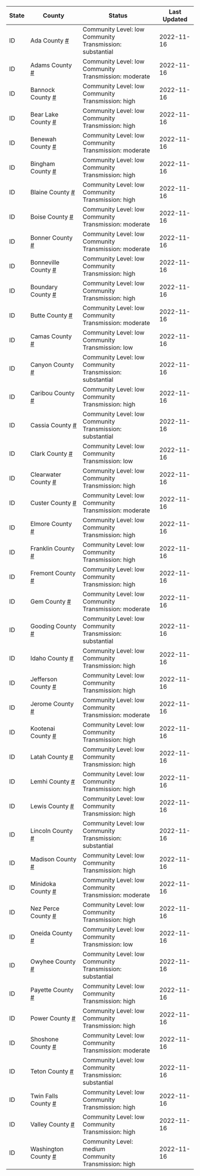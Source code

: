 State | County | Status | Last Updated
--- | --- | --- | --- 
ID | Ada County <a href="#ada_county">#</a> | <a name="ada_county"></a>Community Level: low<br/>Community Transmission: substantial | 2022-11-16
ID | Adams County <a href="#adams_county">#</a> | <a name="adams_county"></a>Community Level: low<br/>Community Transmission: moderate | 2022-11-16
ID | Bannock County <a href="#bannock_county">#</a> | <a name="bannock_county"></a>Community Level: low<br/>Community Transmission: high | 2022-11-16
ID | Bear Lake County <a href="#bear_lake_county">#</a> | <a name="bear_lake_county"></a>Community Level: low<br/>Community Transmission: high | 2022-11-16
ID | Benewah County <a href="#benewah_county">#</a> | <a name="benewah_county"></a>Community Level: low<br/>Community Transmission: moderate | 2022-11-16
ID | Bingham County <a href="#bingham_county">#</a> | <a name="bingham_county"></a>Community Level: low<br/>Community Transmission: high | 2022-11-16
ID | Blaine County <a href="#blaine_county">#</a> | <a name="blaine_county"></a>Community Level: low<br/>Community Transmission: high | 2022-11-16
ID | Boise County <a href="#boise_county">#</a> | <a name="boise_county"></a>Community Level: low<br/>Community Transmission: moderate | 2022-11-16
ID | Bonner County <a href="#bonner_county">#</a> | <a name="bonner_county"></a>Community Level: low<br/>Community Transmission: moderate | 2022-11-16
ID | Bonneville County <a href="#bonneville_county">#</a> | <a name="bonneville_county"></a>Community Level: low<br/>Community Transmission: high | 2022-11-16
ID | Boundary County <a href="#boundary_county">#</a> | <a name="boundary_county"></a>Community Level: low<br/>Community Transmission: high | 2022-11-16
ID | Butte County <a href="#butte_county">#</a> | <a name="butte_county"></a>Community Level: low<br/>Community Transmission: moderate | 2022-11-16
ID | Camas County <a href="#camas_county">#</a> | <a name="camas_county"></a>Community Level: low<br/>Community Transmission: low | 2022-11-16
ID | Canyon County <a href="#canyon_county">#</a> | <a name="canyon_county"></a>Community Level: low<br/>Community Transmission: substantial | 2022-11-16
ID | Caribou County <a href="#caribou_county">#</a> | <a name="caribou_county"></a>Community Level: low<br/>Community Transmission: high | 2022-11-16
ID | Cassia County <a href="#cassia_county">#</a> | <a name="cassia_county"></a>Community Level: low<br/>Community Transmission: substantial | 2022-11-16
ID | Clark County <a href="#clark_county">#</a> | <a name="clark_county"></a>Community Level: low<br/>Community Transmission: low | 2022-11-16
ID | Clearwater County <a href="#clearwater_county">#</a> | <a name="clearwater_county"></a>Community Level: low<br/>Community Transmission: high | 2022-11-16
ID | Custer County <a href="#custer_county">#</a> | <a name="custer_county"></a>Community Level: low<br/>Community Transmission: moderate | 2022-11-16
ID | Elmore County <a href="#elmore_county">#</a> | <a name="elmore_county"></a>Community Level: low<br/>Community Transmission: high | 2022-11-16
ID | Franklin County <a href="#franklin_county">#</a> | <a name="franklin_county"></a>Community Level: low<br/>Community Transmission: high | 2022-11-16
ID | Fremont County <a href="#fremont_county">#</a> | <a name="fremont_county"></a>Community Level: low<br/>Community Transmission: high | 2022-11-16
ID | Gem County <a href="#gem_county">#</a> | <a name="gem_county"></a>Community Level: low<br/>Community Transmission: moderate | 2022-11-16
ID | Gooding County <a href="#gooding_county">#</a> | <a name="gooding_county"></a>Community Level: low<br/>Community Transmission: substantial | 2022-11-16
ID | Idaho County <a href="#idaho_county">#</a> | <a name="idaho_county"></a>Community Level: low<br/>Community Transmission: high | 2022-11-16
ID | Jefferson County <a href="#jefferson_county">#</a> | <a name="jefferson_county"></a>Community Level: low<br/>Community Transmission: high | 2022-11-16
ID | Jerome County <a href="#jerome_county">#</a> | <a name="jerome_county"></a>Community Level: low<br/>Community Transmission: moderate | 2022-11-16
ID | Kootenai County <a href="#kootenai_county">#</a> | <a name="kootenai_county"></a>Community Level: low<br/>Community Transmission: high | 2022-11-16
ID | Latah County <a href="#latah_county">#</a> | <a name="latah_county"></a>Community Level: low<br/>Community Transmission: high | 2022-11-16
ID | Lemhi County <a href="#lemhi_county">#</a> | <a name="lemhi_county"></a>Community Level: low<br/>Community Transmission: high | 2022-11-16
ID | Lewis County <a href="#lewis_county">#</a> | <a name="lewis_county"></a>Community Level: low<br/>Community Transmission: high | 2022-11-16
ID | Lincoln County <a href="#lincoln_county">#</a> | <a name="lincoln_county"></a>Community Level: low<br/>Community Transmission: substantial | 2022-11-16
ID | Madison County <a href="#madison_county">#</a> | <a name="madison_county"></a>Community Level: low<br/>Community Transmission: high | 2022-11-16
ID | Minidoka County <a href="#minidoka_county">#</a> | <a name="minidoka_county"></a>Community Level: low<br/>Community Transmission: moderate | 2022-11-16
ID | Nez Perce County <a href="#nez_perce_county">#</a> | <a name="nez_perce_county"></a>Community Level: low<br/>Community Transmission: high | 2022-11-16
ID | Oneida County <a href="#oneida_county">#</a> | <a name="oneida_county"></a>Community Level: low<br/>Community Transmission: low | 2022-11-16
ID | Owyhee County <a href="#owyhee_county">#</a> | <a name="owyhee_county"></a>Community Level: low<br/>Community Transmission: substantial | 2022-11-16
ID | Payette County <a href="#payette_county">#</a> | <a name="payette_county"></a>Community Level: low<br/>Community Transmission: high | 2022-11-16
ID | Power County <a href="#power_county">#</a> | <a name="power_county"></a>Community Level: low<br/>Community Transmission: high | 2022-11-16
ID | Shoshone County <a href="#shoshone_county">#</a> | <a name="shoshone_county"></a>Community Level: low<br/>Community Transmission: moderate | 2022-11-16
ID | Teton County <a href="#teton_county">#</a> | <a name="teton_county"></a>Community Level: low<br/>Community Transmission: substantial | 2022-11-16
ID | Twin Falls County <a href="#twin_falls_county">#</a> | <a name="twin_falls_county"></a>Community Level: low<br/>Community Transmission: high | 2022-11-16
ID | Valley County <a href="#valley_county">#</a> | <a name="valley_county"></a>Community Level: low<br/>Community Transmission: high | 2022-11-16
ID | Washington County <a href="#washington_county">#</a> | <a name="washington_county"></a>Community Level: medium<br/>Community Transmission: high | 2022-11-16
